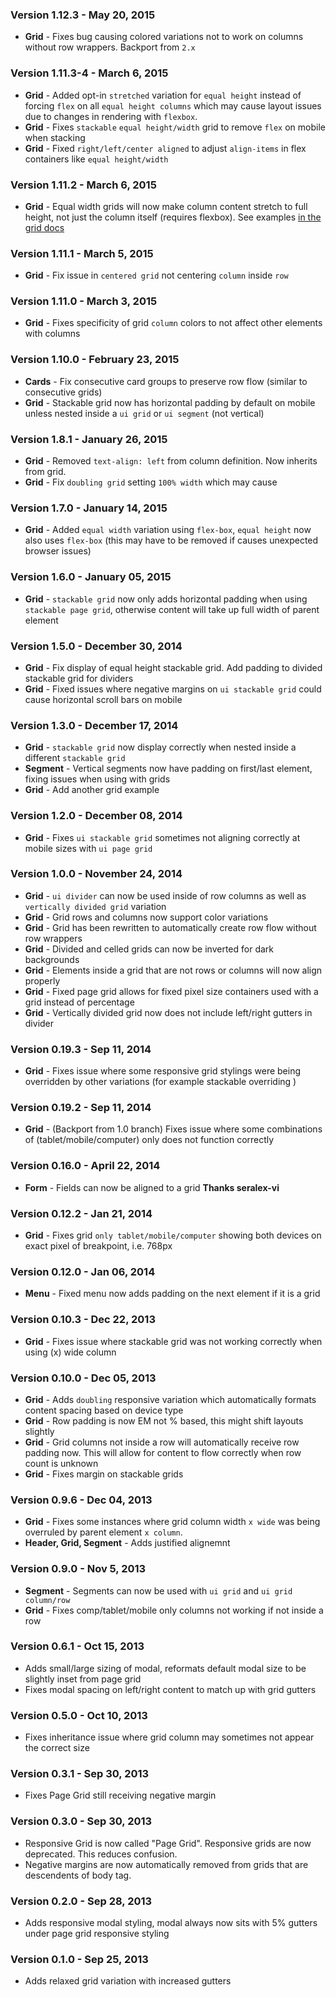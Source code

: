 ### Version 1.12.3 - May 20, 2015

- **Grid** - Fixes bug causing colored variations not to work on columns without row wrappers. Backport from `2.x`

### Version 1.11.3-4 - March 6, 2015

- **Grid** - Added opt-in `stretched` variation for `equal height` instead of forcing `flex` on all `equal height columns` which may cause layout issues due to changes in rendering with `flexbox`.
- **Grid** - Fixes `stackable` `equal height/width` grid to remove `flex` on mobile when stacking
- **Grid** - Fixed `right/left/center aligned` to adjust `align-items` in flex containers like `equal height/width`

### Version 1.11.2 - March 6, 2015

- **Grid** - Equal width grids will now make column content stretch to full height, not just the column itself (requires flexbox). See examples [in the grid docs](http://www.semantic-ui.com/collections/grid.html#equal-height)

### Version 1.11.1 - March 5, 2015

- **Grid** - Fix issue in `centered grid` not centering `column` inside `row`

### Version 1.11.0 - March 3, 2015

- **Grid** - Fixes specificity of grid `column` colors to not affect other elements with columns

### Version 1.10.0 - February 23, 2015

- **Cards** - Fix consecutive card groups to preserve row flow (similar to consecutive grids)
- **Grid** - Stackable grid now has horizontal padding by default on mobile unless nested inside a `ui grid` or `ui segment` (not vertical)

### Version 1.8.1 - January 26, 2015

- **Grid** - Removed `text-align: left` from column definition. Now inherits from grid.
- **Grid** - Fix `doubling grid` setting `100% width` which may cause

### Version 1.7.0 - January 14, 2015

- **Grid** - Added `equal width` variation using `flex-box`, `equal height` now also uses `flex-box` (this may have to be removed if causes unexpected browser issues)

### Version 1.6.0 - January 05, 2015

- **Grid** - ``stackable grid`` now only adds horizontal padding when using ``stackable page grid``, otherwise content will take up full width of parent element

### Version 1.5.0 - December 30, 2014

- **Grid** - Fix display of equal height stackable grid. Add padding to divided stackable grid for dividers
- **Grid** - Fixed issues where negative margins on ``ui stackable grid`` could cause horizontal scroll bars on mobile

### Version 1.3.0 - December 17, 2014

- **Grid** - ``stackable grid`` now display correctly when nested inside a different ``stackable grid``
- **Segment** - Vertical segments now have padding on first/last element, fixing issues when using with grids
- **Grid** - Add another grid example

### Version 1.2.0 - December 08, 2014

- **Grid** - Fixes ``ui stackable grid`` sometimes not aligning correctly at mobile sizes with ``ui page grid``

### Version 1.0.0 - November 24, 2014

- **Grid** - ``ui divider`` can now be used inside of row columns as well as ``vertically divided grid`` variation
- **Grid** - Grid rows and columns now support color variations
- **Grid** - Grid has been rewritten to automatically create row flow without row wrappers
- **Grid** - Divided and celled grids can now be inverted for dark backgrounds
- **Grid** - Elements inside a grid that are not rows or columns will now align properly
- **Grid** - Fixed page grid allows for fixed pixel size containers used with a grid instead of percentage
- **Grid** - Vertically divided grid now does not include left/right gutters in divider

### Version 0.19.3 - Sep 11, 2014

- **Grid** - Fixes issue where some responsive grid stylings were being overridden by other variations (for example stackable overriding )

### Version 0.19.2 - Sep 11, 2014

- **Grid** - (Backport from 1.0 branch) Fixes issue where some combinations of (tablet/mobile/computer) only does not function correctly

### Version 0.16.0 - April 22, 2014

- **Form** - Fields can now be aligned to a grid **Thanks seralex-vi**

### Version 0.12.2 - Jan 21, 2014

- **Grid** - Fixes grid ``only tablet/mobile/computer`` showing both devices on exact pixel of breakpoint, i.e. 768px

### Version 0.12.0 - Jan 06, 2014

- **Menu** - Fixed menu now adds padding on the next element if it is a grid

### Version 0.10.3 - Dec 22, 2013

- **Grid** - Fixes issue where stackable grid was not working correctly when using (x) wide column

### Version 0.10.0 - Dec 05, 2013

- **Grid** - Adds ``doubling`` responsive variation which automatically formats content spacing based on device type
- **Grid** - Row padding is now EM not % based, this might shift layouts slightly
- **Grid** - Grid columns not inside a row will automatically receive row padding now. This will allow for content to flow correctly when row count is unknown
- **Grid** - Fixes margin on stackable grids

### Version 0.9.6 - Dec 04, 2013

- **Grid** - Fixes some instances where grid column width ``x wide`` was being overruled by parent element ``x column``.
- **Header, Grid, Segment** - Adds justified alignemnt

### Version 0.9.0 - Nov 5, 2013

- **Segment** - Segments can now be used with ``ui grid`` and ``ui grid column/row``
- **Grid** - Fixes comp/tablet/mobile only columns not working if not inside a row

### Version 0.6.1 - Oct 15, 2013

- Adds small/large sizing of modal, reformats default modal size to be slightly inset from page grid
- Fixes modal spacing on left/right content to match up with grid gutters

### Version 0.5.0 - Oct 10, 2013

- Fixes inheritance issue where grid column may sometimes not appear the correct size

### Version 0.3.1 - Sep 30, 2013

- Fixes Page Grid still receiving negative margin

### Version 0.3.0 - Sep 30, 2013

- Responsive Grid is now called "Page Grid". Responsive grids are now deprecated. This reduces confusion.
- Negative margins are now automatically removed from grids that are descendents of body tag.

### Version 0.2.0 - Sep 28, 2013

- Adds responsive modal styling, modal always now sits with 5% gutters under page grid responsive styling

### Version 0.1.0 - Sep 25, 2013

- Adds relaxed grid variation with increased gutters